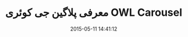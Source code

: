 ---
layout: post
title: "معرفی پلاگین جی کوئری OWL Carousel"
date: 2015-05-11 14:41:12
section: article
tags: js jquery
link: "http://hive.ir/%D9%85%D8%B9%D8%B1%D9%81%DB%8C-%D9%BE%D9%84%D8%A7%DA%AF%DB%8C%D9%86-%D8%AC%DB%8C-%DA%A9%D9%88%D8%A6%D8%B1%DB%8C-owl-carousel/"
user: "نوید کاشانی"
user_link: "http://navid.kashani.ir/"
---